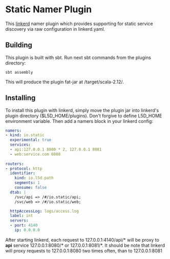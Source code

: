 # Static Namer Plugin
This [linkerd](https://linkerd.io/) namer plugin which provides supporting for static service discovery via raw configuration in
linkerd.yaml. 

## Building
This plugin is built with sbt. Run next sbt commands from the plugins directory:

```sbtshell
sbt assembly
```
This will produce the plugin fat-jar at /target/scala-2.12/.

## Installing
To install this plugin with linkerd, simply move the plugin jar into linkerd's plugin directory ($L5D_HOME/plugins). 
Don't forgive to define L5D_HOME environment variable. Then add a namers block in your linkerd config:

```yaml
namers:
- kind: io.static
  experimental: true
  services:
  - api:127.0.0.1 8080 * 2, 127.0.0.1 8081
  - web:service.com 6080
  
routers:
- protocol: http
  identifier:
    kind: io.l5d.path
    segments: 1
    consume: false
  dtab: |
    /svc/api => /#/io.static/api;
    /svc/web => /#/io.static/web;

  httpAccessLog: logs/access.log
  label: int
  servers:
  - port: 4140
    ip: 0.0.0.0
```

After starting linkerd, each request to 127.0.0.1:4140/api/* will be proxy to **api** service 127.0.0.1:8080/* or 127.0.0.1:8081/*.
It should be note that linkerd will proxy requests to 127.0.0.1:8080 two times often, than to 127.0.0.1:8081
